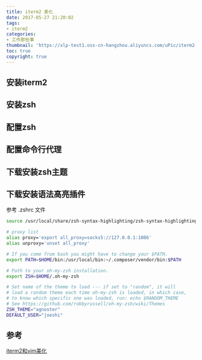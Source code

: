 ```yaml
---
title: iterm2 美化
date: 2017-05-27 21:20:02
tags:
- iterm2
categories: 
- 工作那些事
thumbnail: 'https://xlp-test1.oss-cn-hangzhou.aliyuncs.com/uPic/iterm2-1.png'
toc: true
copyright: true
---
```


## 安装iterm2

## 安装zsh

## 配置zsh

## 配置命令行代理

## 下载安装zsh主题

## 下载安装语法高亮插件

参考 .zshrc 文件

```bash
source /usr/local/share/zsh-syntax-highlighting/zsh-syntax-highlighting.zsh

# proxy list
alias proxy='export all_proxy=socks5://127.0.0.1:1086'
alias unproxy='unset all_proxy'

# If you come from bash you might have to change your $PATH.
export PATH=$HOME/bin:/usr/local/bin:~/.composer/vendor/bin:$PATH

# Path to your oh-my-zsh installation.
export ZSH=$HOME/.oh-my-zsh

# Set name of the theme to load --- if set to "random", it will
# load a random theme each time oh-my-zsh is loaded, in which case,
# to know which specific one was loaded, run: echo $RANDOM_THEME
# See https://github.com/robbyrussell/oh-my-zsh/wiki/Themes
ZSH_THEME="agnoster"
DEFAULT_USER="joeshi"
```

## 参考

[iterm2和vim美化](https://www.jianshu.com/p/6ff47e388d2d)  
